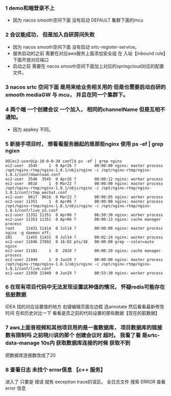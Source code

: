 ### 1  demo和端登录不上
  - 因为 nacos smooth空间下面 没有启动 DEFAULT 集群下面的mcu

### 2 会议能成功， 但是加入自研房间失败
 - 因为 nacos smooth空间下面 没有启动 srtc-register-service。 
 - 服务启动的之前 需要在对应aws服务上面添加安全组 在 入站【inbound rule】下面开放对应端口
 - 启动之前 需要在 nacos smooth空间下面加上对应的springcloud对应的配置文件。 
  
### 3 nacos srtc 空间下面 是用来给业务相关用的  但是也需要启动自研的smooth  mediaGW 与 mcu， 并且在同一个集群下。

### 4 两个端 一个创建会议 一个加入， 相同的channelName 但是互相不通知。
 - 因为 appkey 不同。

### 5 新接手项目时， 想看看服务器起的是那些nginx  使用 ps -ef | grep ngixn
```
OO[ec2-user@ip-10-0-0-38 conf]$ ps -ef | grep nginx
ec2-user  3545     1  0 Apr26 ?        00:00:00 nginx: master process /opt/nginx-rtmp/nginx-1.8.1/objs/nginx -c /opt/nginx-rtmp/nginx-1.8.1/conf/download.conf
ec2-user  3546  3545  0 Apr26 ?        00:00:12 nginx: worker process                                                                   
ec2-user  8616     1  0 Mar22 ?        00:00:00 nginx: master process /opt/nginx-rtmp/nginx-1.8.1/objs/nginx -c /opt/nginx-rtmp/nginx-1.8.1/conf/rtmp_wechat.conf
ec2-user  8617  8616  0 Mar22 ?        00:00:05 nginx: worker process                                                                      
ec2-user 11351     1  0 Apr06 ?        00:00:00 nginx: master process /opt/nginx-rtmp/nginx-1.8.1/objs/nginx -c /opt/nginx-rtmp/nginx-1.8.1/conf/live_o2.conf
ec2-user 11352 11351  0 Apr06 ?        06:50:30 nginx: worker process                                                                  
ec2-user 11353 11351  0 Apr06 ?        00:00:13 nginx: cache manager process                                                           
root     11431 11414  0 Jul14 ?        00:00:00 nginx: master process nginx -g daemon off;
101      11455 11431  0 Jul14 ?        00:02:24 nginx: worker process
ec2-user 11846 27892  0 16:02 pts/18   00:00:00 grep --color=auto nginx
ec2-user 21181     1  0  2020 ?        00:00:20 nginx: cache manager process                                                           
ec2-user 21949     1  0 Jun29 ?        00:00:00 nginx: master process /opt/nginx-rtmp/nginx-1.8.1/objs/nginx -c /opt/nginx-rtmp/nginx-1.8.1/conf/live.conf
ec2-user 21950 21949  0 Jun29 ?        00:53:30 nginx: worker process  
```

### 6  在现有项目代码中无法发现设置这种值的情况， 怀疑redis可能存在些脏数据
IDEA 找的对应设置值的地方 右键编辑页面左边框 选annotate 然后看看最新修改时间  在和历史对比一下 看看是否之前的代码设置的那些数据【现在的脏数据】


### 7 aws上面音视频和其他项目用的是一套数据库，   项目数据库的链接数有限制吗  之前晓川说的那个 创建会议时 超时。 我看了看 是srtc-data-manage 10s内 获取数据库连接的时候 获取不到
把数据库连接数改成了20

### 8 查看日志 未找个 error信息 【c++ 服务】
进入了 只要是 错误 就有 exception trace的误区。 全日志文件 搜索 ERROR 查看error 信息